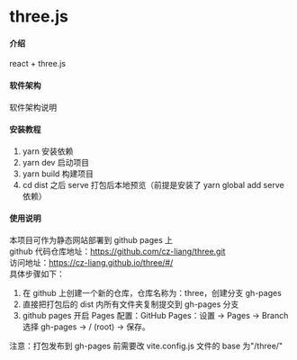 # three.js

#### 介绍

react + three.js

#### 软件架构

软件架构说明

#### 安装教程

1.  yarn 安装依赖
2.  yarn dev 启动项目
3.  yarn build 构建项目
4.  cd dist 之后 serve 打包后本地预览（前提是安装了 yarn global add serve 依赖）

#### 使用说明

本项目可作为静态网站部署到 github pages 上  
github 代码仓库地址：https://github.com/cz-liang/three.git  
访问地址：https://cz-liang.github.io/three/#/  
具体步骤如下：

1.  在 github 上创建一个新的仓库，仓库名称为：three，创建分支 gh-pages
2.  直接把打包后的 dist 内所有文件夹复制提交到 gh-pages 分支
3.  github pages 开启 Pages 配置：GitHub Pages：设置 → Pages → Branch 选择 gh-pages → / (root) → 保存。

注意：打包发布到 gh-pages 前需要改 vite.config.js 文件的 base 为"/three/"
